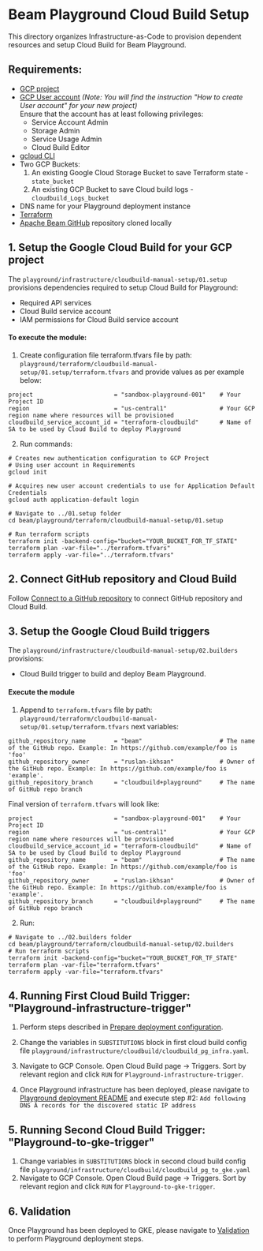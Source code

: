 <!---
    Licensed to the Apache Software Foundation (ASF) under one
    or more contributor license agreements.  See the NOTICE file
    distributed with this work for additional information
    regarding copyright ownership.  The ASF licenses this file
    to you under the Apache License, Version 2.0 (the
    "License"); you may not use this file except in compliance
    with the License.  You may obtain a copy of the License at
      http://www.apache.org/licenses/LICENSE-2.0
    Unless required by applicable law or agreed to in writing,
    software distributed under the License is distributed on an
    "AS IS" BASIS, WITHOUT WARRANTIES OR CONDITIONS OF ANY
    KIND, either express or implied.  See the License for the
    specific language governing permissions and limitations
    under the License.
-->

# Beam Playground Cloud Build Setup

This directory organizes Infrastructure-as-Code to provision dependent resources and setup Cloud Build for Beam Playground.

## Requirements:

- [GCP project](https://cloud.google.com/resource-manager/docs/creating-managing-projects)
- [GCP User account](https://cloud.google.com/appengine/docs/standard/access-control?tab=python) _(Note: You will find the instruction "How to create User account" for your new project)_<br>
  Ensure that the account has at least following privileges:
    - Service Account Admin
    - Storage Admin
    - Service Usage Admin
    - Cloud Build Editor
- [gcloud CLI](https://cloud.google.com/sdk/docs/install-sdk)
- Two GCP Buckets:
  1. An existing Google Cloud Storage Bucket to save Terraform state - `state_bucket`
  2. An existing GCP Bucket to save Cloud build logs - `cloudbuild_Logs_bucket`
- DNS name for your Playground deployment instance
- [Terraform](https://www.terraform.io/)
- [Apache Beam GitHub](https://github.com/apache/beam) repository cloned locally

## 1. Setup the Google Cloud Build  for your GCP project
  
The `playground/infrastructure/cloudbuild-manual-setup/01.setup` provisions dependencies required to setup Cloud Build for Playground:
- Required API services
- Cloud Build service account
- IAM permissions for Cloud Build service account

#### To execute the module:

1. Create configuration file terraform.tfvars file by path: `playground/terraform/cloudbuild-manual-setup/01.setup/terraform.tfvars`
and provide values as per example below:

```
project                       = "sandbox-playground-001"    # Your Project ID
region                        = "us-central1"               # Your GCP region name where resources will be provisioned
cloudbuild_service_account_id = "terraform-cloudbuild"      # Name of SA to be used by Cloud Build to deploy Playground
```

2. Run commands:

```console
# Creates new authentication configuration to GCP Project
# Using user account in Requirements 
gcloud init

# Acquires new user account credentials to use for Application Default Credentials
gcloud auth application-default login

# Navigate to ../01.setup folder
cd beam/playground/terraform/cloudbuild-manual-setup/01.setup

# Run terraform scripts
terraform init -backend-config="bucket="YOUR_BUCKET_FOR_TF_STATE"
terraform plan -var-file="../terraform.tfvars"
terraform apply -var-file="../terraform.tfvars"

```

## 2. Connect GitHub repository and Cloud Build
Follow [Connect to a GitHub repository](https://cloud.google.com/build/docs/automating-builds/github/connect-repo-github) to connect GitHub repository and Cloud Build.

## 3. Setup the Google Cloud Build triggers

The `playground/infrastructure/cloudbuild-manual-setup/02.builders` provisions:
- Cloud Build trigger to build and deploy Beam Playground.

#### Execute the module

1. Append to `terraform.tfvars` file by path: `playground/terraform/cloudbuild-manual-setup/01.setup/terraform.tfvars`
next variables:

```
github_repository_name        = "beam"                      # The name of the GitHub repo. Example: In https://github.com/example/foo is 'foo'
github_repository_owner       = "ruslan-ikhsan"             # Owner of the GitHub repo. Example: In https://github.com/example/foo is 'example'.
github_repository_branch      = "cloudbuild+playground"     # The name of GitHub repo branch
```

Final version of `terraform.tfvars` will look like:

```
project                       = "sandbox-playground-001"    # Your Project ID
region                        = "us-central1"               # Your GCP region name where resources will be provisioned
cloudbuild_service_account_id = "terraform-cloudbuild"      # Name of SA to be used by Cloud Build to deploy Playground
github_repository_name        = "beam"                      # The name of the GitHub repo. Example: In https://github.com/example/foo is 'foo'
github_repository_owner       = "ruslan-ikhsan"             # Owner of the GitHub repo. Example: In https://github.com/example/foo is 'example'.
github_repository_branch      = "cloudbuild+playground"     # The name of GitHub repo branch
```

2. Run:

```
# Navigate to ../02.builders folder
cd beam/playground/terraform/cloudbuild-manual-setup/02.builders
# Run terraform scripts
terraform init -backend-config="bucket="YOUR_BUCKET_FOR_TF_STATE"
terraform plan -var-file="terraform.tfvars"
terraform apply -var-file="terraform.tfvars"
```

## 4. Running First Cloud Build Trigger: "Playground-infrastructure-trigger"

1. Perform steps described in [Prepare deployment configuration](https://github.com/apache/beam/tree/Infra%2Bplayground-in-gke/playground/terraform#prepare-deployment-configuration).

2. Change the variables in `SUBSTITUTIONS` block in first cloud build config file `playground/infrastructure/cloudbuild/cloudbuild_pg_infra.yaml`.
3. Navigate to GCP Console. Open Cloud Build page -> Triggers. Sort by relevant region and click `RUN` for `Playground-infrastructure-trigger`.

4. Once Playground infrastructure has been deployed, please navigate to
[Playground deployment README](https://github.com/akvelon/beam/tree/Infra%2Bplayground-in-gke/playground/terraform#deploy-playground-infrastructure) and execute step #2:
`Add following DNS A records for the discovered static IP address`

## 5. Running Second Cloud Build Trigger: "Playground-to-gke-trigger"

1. Change variables in `SUBSTITUTIONS` block in second cloud build config file `playground/infrastructure/cloudbuild/cloudbuild_pg_to_gke.yaml`
2. Navigate to GCP Console. Open Cloud Build page -> Triggers. Sort by relevant region and click `RUN` for `Playground-to-gke-trigger`.

## 6. Validation

Once Playground has been deployed to GKE, please navigate to [Validation](https://github.com/akvelon/beam/tree/Infra%2Bplayground-in-gke/playground/terraform#validate-deployed-playground) to perform Playground deployment steps.